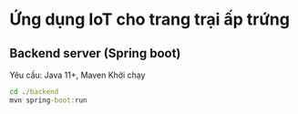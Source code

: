 # Ứng dụng IoT cho trang trại ấp trứng

## Backend server (Spring boot)

Yêu cầu: Java 11+, Maven
Khởi chạy

```cmd
cd ./backend
mvn spring-boot:run
```